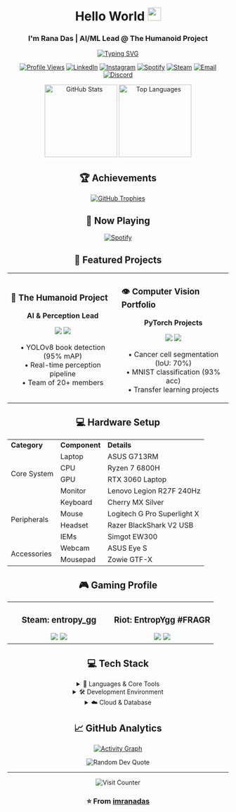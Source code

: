 <div align="center">

# Hello World <img src="https://media.giphy.com/media/hvRJCLFzcasrR4ia7z/giphy.gif" width="30">
### I'm Rana Das | AI/ML Lead @ The Humanoid Project

[![Typing SVG](https://readme-typing-svg.demolab.com?font=Fira+Code&pause=1000&center=true&vCenter=true&width=435&lines=Computer+Vision+%7C+Deep+Learning;AI%2FML+Developer;Robotics+Enthusiast;B.Tech+@+IIT+Bombay)](https://git.io/typing-svg)

<p align="center">
  <a href="https://github.com/imranadas"><img src="https://komarev.com/ghpvc/?username=imranadas&label=Profile%20Views&color=blueviolet&style=flat" alt="Profile Views"/></a>
  <a href="https://www.linkedin.com/in/rana-das-93a773191/"><img src="https://img.shields.io/badge/LinkedIn-Rana_Das-blue?style=flat&logo=linkedin" alt="LinkedIn"/></a>
  <a href="https://www.instagram.com/im_rana_das/"><img src="https://img.shields.io/badge/Instagram-im__rana__das-E4405F?style=flat&logo=instagram" alt="Instagram"/></a>
  <a href="https://open.spotify.com/user/aloagnm26yso1g4b6kvfbjvdq"><img src="https://img.shields.io/badge/Spotify-Follow-1DB954?style=flat&logo=spotify" alt="Spotify"/></a>
  <a href="https://steamcommunity.com/id/entropy_gg"><img src="https://img.shields.io/badge/Steam-entropy__gg-000000?style=flat&logo=steam" alt="Steam"/></a>
  <a href="mailto:ranadas23112002@gmail.com"><img src="https://img.shields.io/badge/Email-ranadas23112002@gmail.com-red?style=flat&logo=gmail" alt="Email"/></a>
  <a href="https://discord.com/users/.entropygg"><img src="https://img.shields.io/badge/Discord-.entropygg-5865F2?style=flat&logo=discord" alt="Discord"/></a>
</p>

<div align="center">
  <img src="https://github-readme-stats.vercel.app/api?username=imranadas&show_icons=true&theme=radical" alt="GitHub Stats" height="165" />
  <img src="https://github-readme-stats.vercel.app/api/top-langs/?username=imranadas&layout=compact&theme=radical" alt="Top Languages" height="165" />
</div>

## 🏆 Achievements
[![GitHub Trophies](https://github-profile-trophy.vercel.app/?username=imranadas&theme=radical&row=1&column=7)](https://github.com/ryo-ma/github-profile-trophy)

## 🎵 Now Playing
[![Spotify](https://spotify-github-profile.vercel.app/api/view?uid=aloagnm26yso1g4b6kvfbjvdq&cover_image=true&theme=natemoo-re&show_offline=false&background_color=121212&interchange=false)](https://spotify-github-profile.vercel.app/api/view?uid=aloagnm26yso1g4b6kvfbjvdq)

## 🚀 Featured Projects

<table>
  <tr>
    <td width="50%">
      <h3>🤖 The Humanoid Project</h3>
      <div align="center">
        <p><strong>AI & Perception Lead</strong></p>
        <img src="https://img.shields.io/badge/YOLO-00FFFF?style=for-the-badge&logo=yolo&logoColor=black"/>
        <img src="https://img.shields.io/badge/OpenCV-5C3EE8?style=for-the-badge&logo=opencv&logoColor=white"/>
        <p>• YOLOv8 book detection (95% mAP)<br>• Real-time perception pipeline<br>• Team of 20+ members</p>
      </div>
    </td>
    <td width="50%">
      <h3>👁️ Computer Vision Portfolio</h3>
      <div align="center">
        <p><strong>PyTorch Projects</strong></p>
        <img src="https://img.shields.io/badge/PyTorch-EE4C2C?style=for-the-badge&logo=pytorch&logoColor=white"/>
        <img src="https://img.shields.io/badge/OpenCV-5C3EE8?style=for-the-badge&logo=opencv&logoColor=white"/>
        <p>• Cancer cell segmentation (IoU: 70%)<br>• MNIST classification (93% acc)<br>• Transfer learning projects</p>
      </div>
    </td>
  </tr>
</table>

## 💻 Hardware Setup

<table>
  <tr>
    <td><strong>Category</strong></td>
    <td><strong>Component</strong></td>
    <td><strong>Details</strong></td>
  </tr>
  <tr>
    <td rowspan="4">Core System</td>
    <td>Laptop</td>
    <td>ASUS G713RM</td>
  </tr>
  <tr>
    <td>CPU</td>
    <td>Ryzen 7 6800H</td>
  </tr>
  <tr>
    <td>GPU</td>
    <td>RTX 3060 Laptop</td>
  </tr>
  <tr>
    <td>Monitor</td>
    <td>Lenovo Legion R27F 240Hz</td>
  </tr>
  <tr>
    <td rowspan="4">Peripherals</td>
    <td>Keyboard</td>
    <td>Cherry MX Silver</td>
  </tr>
  <tr>
    <td>Mouse</td>
    <td>Logitech G Pro Superlight X</td>
  </tr>
  <tr>
    <td>Headset</td>
    <td>Razer BlackShark V2 USB</td>
  </tr>
  <tr>
    <td>IEMs</td>
    <td>Simgot EW300</td>
  </tr>
  <tr>
    <td rowspan="2">Accessories</td>
    <td>Webcam</td>
    <td>ASUS Eye S</td>
  </tr>
  <tr>
    <td>Mousepad</td>
    <td>Zowie GTF-X</td>
  </tr>
</table>

## 🎮 Gaming Profile

<table>
  <tr>
    <td width="50%">
      <h3 align="center">Steam: entropy_gg</h3>
      <div align="center">
        <img src="https://img.shields.io/badge/CS2-Active-success?style=flat&logo=counter-strike&logoColor=white"/>
        <img src="https://img.shields.io/badge/VAC-Clean-success?style=flat&logo=steam&logoColor=white"/>
      </div>
    </td>
    <td width="50%">
      <h3 align="center">Riot: EntropYgg #FRAGR</h3>
      <div align="center">
        <img src="https://img.shields.io/badge/VALORANT-Active-success?style=flat&logo=riot-games&logoColor=white"/>
        <img src="https://img.shields.io/badge/TFT-Casual-yellow?style=flat&logo=riot-games&logoColor=white"/>
      </div>
    </td>
  </tr>
</table>

## 💻 Tech Stack

<details>
<summary>🔧 Languages & Core Tools</summary>
<br>
<p align="center">
  <img src="https://img.shields.io/badge/Python-3776AB?style=for-the-badge&logo=python&logoColor=white"/>
  <img src="https://img.shields.io/badge/C++-00599C?style=for-the-badge&logo=c%2B%2B&logoColor=white"/>
  <img src="https://img.shields.io/badge/PyTorch-EE4C2C?style=for-the-badge&logo=pytorch&logoColor=white"/>
  <img src="https://img.shields.io/badge/TensorFlow-FF6F00?style=for-the-badge&logo=tensorflow&logoColor=white"/>
  <img src="https://img.shields.io/badge/OpenCV-5C3EE8?style=for-the-badge&logo=opencv&logoColor=white"/>
  <img src="https://img.shields.io/badge/scikit--learn-F7931E?style=for-the-badge&logo=scikit-learn&logoColor=white"/>
  <img src="https://img.shields.io/badge/RASA-5A17EE?style=for-the-badge&logo=rasa&logoColor=white"/>
</p>
</details>

<details>
<summary>🛠️ Development Environment</summary>
<br>
<p align="center">
  <img src="https://img.shields.io/badge/Git-F05032?style=for-the-badge&logo=git&logoColor=white"/>
  <img src="https://img.shields.io/badge/Docker-2496ED?style=for-the-badge&logo=docker&logoColor=white"/>
  <img src="https://img.shields.io/badge/Kubernetes-326CE5?style=for-the-badge&logo=kubernetes&logoColor=white"/>
  <img src="https://img.shields.io/badge/VS_Code-007ACC?style=for-the-badge&logo=visual-studio-code&logoColor=white"/>
  <img src="https://img.shields.io/badge/Jupyter-F37626?style=for-the-badge&logo=jupyter&logoColor=white"/>
  <img src="https://img.shields.io/badge/Linux-FCC624?style=for-the-badge&logo=linux&logoColor=black"/>
</p>
</details>

<details>
<summary>☁️ Cloud & Database</summary>
<br>
<p align="center">
  <img src="https://img.shields.io/badge/AWS-232F3E?style=for-the-badge&logo=amazon-aws&logoColor=white"/>
  <img src="https://img.shields.io/badge/GCP-4285F4?style=for-the-badge&logo=google-cloud&logoColor=white"/>
  <img src="https://img.shields.io/badge/Azure-0089D6?style=for-the-badge&logo=microsoft-azure&logoColor=white"/>
  <img src="https://img.shields.io/badge/MongoDB-47A248?style=for-the-badge&logo=mongodb&logoColor=white"/>
  <img src="https://img.shields.io/badge/PostgreSQL-336791?style=for-the-badge&logo=postgresql&logoColor=white"/>
</p>
</details>

## 📈 GitHub Analytics
[![Activity Graph](https://github-readme-activity-graph.vercel.app/graph?username=imranadas&theme=react-dark)](https://github.com/ashutosh00710/github-readme-activity-graph)

<p align="center">
  <img src="https://quotes-github-readme.vercel.app/api?type=horizontal&theme=radical" alt="Random Dev Quote"/>
</p>

---
<div align="center">
  <img src="https://profile-counter.glitch.me/imranadas/count.svg" alt="Visit Counter"/>
  
  ### ⭐️ From [imranadas](https://github.com/imranadas)
</div>
